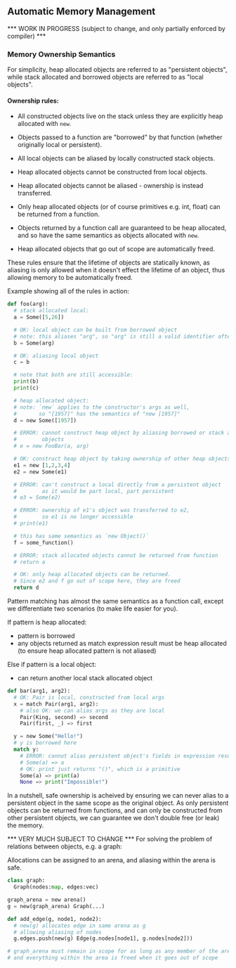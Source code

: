 ## Automatic Memory Management

*** WORK IN PROGRESS (subject to change, and only partially enforced by compiler) ***
### Memory Ownership Semantics

For simplicity, heap allocated objects are referred to as "persistent objects",
while stack allocated and borrowed objects are referred to as "local objects".

#### Ownership rules:

- All constructed objects live on the stack unless they are explicitly heap allocated with `new`.

- Objects passed to a function are "borrowed" by that function (whether originally local or persistent).

- All local objects can be aliased by locally constructed stack objects.

- Heap allocated objects cannot be constructed from local objects.

- Heap allocated objects cannot be aliased - ownership is instead transferred.

- Only heap allocated objects (or of course primitives e.g. int, float) can be returned from a function.

- Objects returned by a function call are guaranteed to be heap allocated,
  and so have the same semantics as objects allocated with `new`.

- Heap allocated objects that go out of scope are automatically freed.

These rules ensure that the lifetime of objects are statically known,
as aliasing is only allowed when it doesn't effect the lifetime of an object,
thus allowing memory to be automatically freed.

Example showing all of the rules in action:

```python
def foo(arg):
  # stack allocated local:
  a = Some([5,26])

  # OK: local object can be built from borrowed object
  # note: this aliases "arg", so "arg" is still a valid identifier after this
  b = Some(arg)

  # OK: aliasing local object
  c = b

  # note that both are still accessible:
  print(b)
  print(c)

  # heap allocated object:
  # note: `new` applies to the constructor's args as well,
  #       so "[1957]" has the semantics of "new [1957]"
  d = new Some([1957])

  # ERROR: cannot construct heap object by aliasing borrowed or stack allocated
  #        objects
  # e = new FooBar(a, arg)

  # OK: construct heap object by taking ownership of other heap objects
  e1 = new [1,2,3,4]
  e2 = new Some(e1)

  # ERROR: can't construct a local directly from a persistent object
  #        as it would be part local, part persistent
  # e3 = Some(e2)

  # ERROR: ownership of e1's object was transferred to e2,
  #        so e1 is no longer accessible
  # print(e1)

  # this has same semantics as `new Object()`
  f = some_function()

  # ERROR: stack allocated objects cannot be returned from function
  # return a

  # OK: only heap allocated objects can be returned.
  # Since e2 and f go out of scope here, they are freed
  return d
```

Pattern matching has almost the same semantics as a function call,
except we differentiate two scenarios (to make life easier for you).

If pattern is heap allocated:
- pattern is borrowed
- any objects returned as match expression result must be heap allocated
  (to ensure heap allocated pattern is not aliased)

Else if pattern is a local object:
- can return another local stack allocated object

```python
def bar(arg1, arg2):
  # OK: Pair is local, constructed from local args
  x = match Pair(arg1, arg2):
    # also OK: we can alias args as they are local
    Pair(King, second) => second
    Pair(first, _) => first

  y = new Some("Hello!")
  # y is borrowed here
  match y:
    # ERROR: cannot alias persistent object's fields in expression result
    # Some(a) => a
    # OK: print just returns "()", which is a primitive
    Some(a) => print(a)
    None => print("Impossible!")
```

In a nutshell, safe ownership is acheived by ensuring we can never alias to a persistent object in the same scope
as the original object. As only persistent objects can be returned from functions, and can only be constructed from
other persistent objects, we can guarantee we don't double free (or leak) the memory.

*** VERY MUCH SUBJECT TO CHANGE ***
For solving the problem of relations between objects, e.g. a graph:

Allocations can be assigned to an arena, and aliasing within the arena is safe.

``` python
class graph:
  Graph(nodes:map, edges:vec)

graph_arena = new arena()
g = new(graph_arena) Graph(...)

def add_edge(g, node1, node2):
  # new(g) allocates edge in same arena as g
  # allowing aliasing of nodes
  g.edges.push(new(g) Edge(g.nodes[node1], g.nodes[node2]))

# graph_arena must remain in scope for as long as any member of the arena
# and everything within the area is freed when it goes out of scope
```
